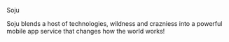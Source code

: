 Soju

Soju blends a host of technologies, wildness and crazniess into a powerful mobile app
service that changes how the world works!
